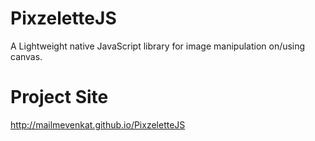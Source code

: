 PixzeletteJS
============

A Lightweight native JavaScript library for image manipulation on/using canvas.

Project Site
============
http://mailmevenkat.github.io/PixzeletteJS
